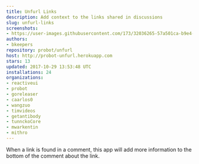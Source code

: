 ```yaml
---
title: Unfurl Links
description: Add context to the links shared in discussions
slug: unfurl-links
screenshots:
- https://user-images.githubusercontent.com/173/32036265-57a501ca-b9e4-11e7-9db3-52374fb7290c.png
authors:
- bkeepers
repository: probot/unfurl
host: http://probot-unfurl.herokuapp.com
stars: 13
updated: 2017-10-29 13:53:48 UTC
installations: 24
organizations:
- reactiveui
- probot
- goreleaser
- caarlos0
- wangzuo
- timvideos
- getantibody
- tunnckoCore
- mwarkentin
- mithro
---
```


When a link is found in a comment, this app will add more information to the bottom of the comment about the link.

